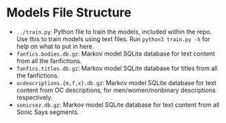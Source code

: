 # Models File Structure

- `../train.py`: Python file to train the models, included within the repo. Use this to train models using text files. Run `python3 train.py -h` for help on what to put in here.
- `fanfics.bodies.db.gz`: Markov model SQLite database for text content from all the fanfictions.
- `fanfics.titles.db.gz`: Markov model SQLite database for titles from all the fanfictions.
- `ocdescriptions.{m,f,x}.db.gz`: Markov model SQLite database for text content from OC descriptions, for men/women/nonbinary descriptions respectively.
- `sonicsez.db.gz`: Markov model SQLite database for text content from all Sonic Says segments.
